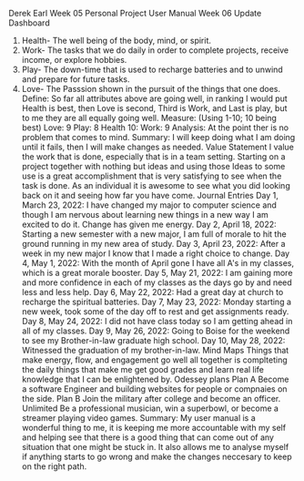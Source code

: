 Derek Earl Week 05 Personal Project
User Manual Week 06 Update
Dashboard
1. Health- The well being of the body, mind, or spirit.
2. Work- The tasks that we do daily in order to complete projects, receive income, or explore hobbies.
3. Play- The down-time that is used to recharge batteries and to unwind and prepare for future tasks.
4. Love- The Passsion shown in the pursuit of the things that one does.
Define:  So far all attributes above are going well, in ranking I would put Health is best, then Love is second, Third is Work, and Last is play, but to me they are all equally going well.
Measure: (Using 1-10; 10 being best)
Love: 9
Play: 8
Health 10:
Work: 9
Analysis: At the point ther is no problem that comes to mind.
Summary:  I will keep doing what I am doing until it fails, then I will make changes as needed.
Value Statement
I value the work that is done, especially that is in a team setting.  Starting on a project together with nothing but ideas and using those Ideas to some use is a great accomplishment that is very satisfying to see when the task is done.  As an individual it is awesome to see what you did looking back on it and seeing how far you have come.
Journal Entries
Day 1, March 23, 2022:  I have changed my major to computer science and though I am nervous about learning new things in a new way I am excited to do it.  Change has given me energy.
Day 2, April 18, 2022:  Starting a new semester with a new major, I am full of morale to hit the ground running in my new area of study.
Day 3, April 23, 2022:  After a week in my new major I know that I made a right choice to change.
Day 4, May 1, 2022:  With the month of April gone I have all A's in my classes, which is a great morale booster.
Day 5, May 21, 2022:  I am gaining more and more confidence in each of my classes as the days go by and need less and less help.
Day 6, May 22, 2022:  Had a great day at church to recharge the spiritual batteries.
Day 7, May 23, 2022:  Monday starting a new week, took some of the day off to rest and get assignments ready.
Day 8, May 24, 2022:  I did not have class today so I am getting ahead in all of my classes.
Day 9, May 26, 2022:  Going to Boise for the weekend to see my Brother-in-law graduate high school.
Day 10, May 28, 2022:  Witnessed the graduation of my brother-in-law.
Mind Maps
Things that make energy, flow, and engagement go well all together is complteting the daily things that make me get good grades and learn real life knowledge that I can be enlightened by.
Odessey plans
Plan A Become a software Engineer and building websites for people or compnaies on the side.
Plan B Join the military after college and become an officer.
Unlimited Be a professional musician, win a superbowl, or become a streamer playing video games.
Summary:  My user manual is a wonderful thing to me, it is keeping me more accountable with my self and helping see that there is a good thing that can come out of any situation that one might be stuck in.  It also allows me to analyse myself if anything starts to go wrong and make the changes neccesary to keep on the right path.

